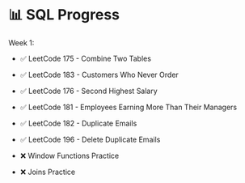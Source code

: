 # 📊 SQL Progress
Week 1: 
- ✅ LeetCode 175 - Combine Two Tables
- ✅ LeetCode 183 - Customers Who Never Order
- ✅ LeetCode 176 - Second Highest Salary

- ✅ LeetCode 181 - Employees Earning More Than Their Managers
- ✅ LeetCode 182 - Duplicate Emails
- ✅ LeetCode 196 - Delete Duplicate Emails
- ❌ Window Functions Practice
- ❌ Joins Practice

